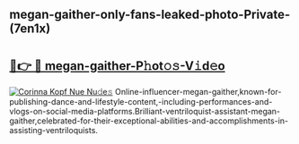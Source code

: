 ## megan-gaither-only-fans​-leaked-photo​-Private-(7en1x)


# <h2><a href="https://mediaupload.pro?title=megan-gaither&ref=git">🔗👉 🔴 megan-gaither-P𝚑ot𝚘𝚜-V𝚒d𝚎o</a></h2>

[![Corinna Kopf Nue Nu𝚍e𝚜](https://i.imgur.com/0qMVB7G.gif)](https://mediaupload.pro?title=megan-gaither&ref=git)
Online-influencer-megan-gaither,known-for-publishing-dance-and-lifestyle-content,-including-performances-and-vlogs-on-social-media-platforms.Brilliant-ventriloquist-assistant-megan-gaither,celebrated-for-their-exceptional-abilities-and-accomplishments-in-assisting-ventriloquists.  